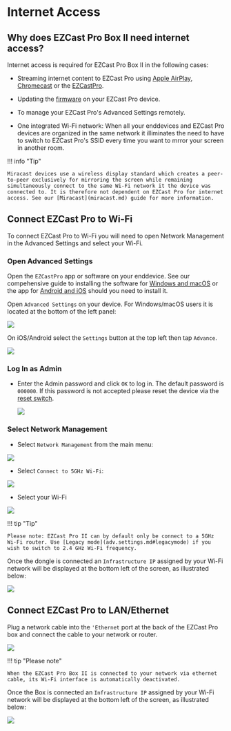 # Internet Access

## Why does EZCast Pro Box II need internet access?

Internet access is required for EZCast Pro Box II in the following cases:

* Streaming internet content to EZCast Pro using [Apple AirPlay](airplay.md), [Chromecast](chromecast.md) or the [EZCastPro](ezcastproapp.md).

* Updating the [firmware](firmware-upgrade.md) on your EZCast Pro device.

* To manage your EZCast Pro's Advanced Settings remotely.

* One integrated Wi-Fi network: When all your enddevices and EZCast Pro devices are organized in the same network it illiminates the need to have to switch to EZCast Pro's SSID every time you want to mrror your screen in another room.

!!! info "Tip"

    Miracast devices use a wireless display standard which creates a peer-to-peer exclusively for mirroring the screen while remaining simultaneously connect to the same Wi-Fi network it the device was connected to. It is therefore not dependent on EZCast Pro for internet access. See our [Miracast](miracast.md) guide for more information.

## Connect EZCast Pro to Wi-Fi

To connect EZCast Pro to Wi-Fi you will need to open Network Management in the Advanced Settings and select your Wi-Fi.

### Open Advanced Settings

Open the `EZCastPro` app or software on your enddevice. See our compehensive guide to installing the software for [Windows and macOS](quickstart.md#InstallSoftware) or the app for [Android and iOS](quickstart.md#InstallApp) should you need to install it.

Open `Advanced Settings` on your device. For Windows/macOS users it is located at the bottom of the left panel:

![](/assets/img/ProII-Win-App-Advanced-Settings.png)

On iOS/Android select the `Settings` button at the top left then tap `Advance`.

![](/assets/img/iOS_adv-settings.png)

### Log In as Admin

* Enter the Admin password and click `OK` to log in. The default password is `000000`. If this password is not accepted please reset the device via the [reset switch](reset.md#hardreset).

	![](/assets/img/EZCastII_Login.png)

### Select Network Management

* Select `Network Management` from the main menu:

![](/assets/img/ezcastpro.II.select.networksettings.png)

* Select `Connect to 5GHz Wi-Fi`:

![](/assets/img/ezcastpro.II.select.connect5ghz.png)

* Select your Wi-Fi 

![](/assets/img/EZCastPro.II.Wifi.png)

!!! tip "Tip"
    
	Please note: EZCast Pro II can by default only be connect to a 5GHz Wi-Fi router. Use [Legacy mode](adv.settings.md#legacymode) if you wish to switch to 2.4 GHz Wi-Fi frequency.
	
Once the dongle is connected an `Infrastructure IP` assigned by your Wi-Fi network will be displayed at the bottom left of the screen, as illustrated below:

![](/assets/img/ProDongleII_connected_to_router.png)


## Connect EZCast Pro to LAN/Ethernet

Plug a network cable into the `'Ethernet` port at the back of the EZCast Pro box and connect the cable to your network or router.

![](/assets/img/B10_ports.png)

!!! tip "Please note"
    
	When the EZCast Pro Box II is connected to your network via ethernet cable, its Wi-Fi interface is automatically deactivated.

Once the Box is connected an `Infrastructure IP` assigned by your Wi-Fi network will be displayed at the bottom left of the screen, as illustrated below:

![](/assets/img/ProDongleII_connected_to_router.png)